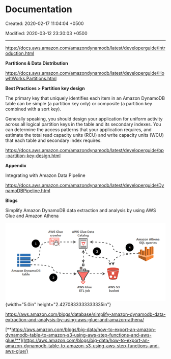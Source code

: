 # Documentation

Created: 2020-02-17 11:04:04 +0500

Modified: 2020-03-12 23:30:03 +0500

---

<https://docs.aws.amazon.com/amazondynamodb/latest/developerguide/Introduction.html>



**Partitions & Data Distribution**

<https://docs.aws.amazon.com/amazondynamodb/latest/developerguide/HowItWorks.Partitions.html>



**Best Practices > Partition key design**

The primary key that uniquely identifies each item in an Amazon DynamoDB table can be simple (a partition key only) or composite (a partition key combined with a sort key).



Generally speaking, you should design your application for uniform activity across all logical partition keys in the table and its secondary indexes. You can determine the access patterns that your application requires, and estimate the total read capacity units (RCU) and write capacity units (WCU) that each table and secondary index requires.



<https://docs.aws.amazon.com/amazondynamodb/latest/developerguide/bp-partition-key-design.html>



**Appendix**

Integrating with Amazon Data Pipeline

<https://docs.aws.amazon.com/amazondynamodb/latest/developerguide/DynamoDBPipeline.html>



**Blogs**

Simplify Amazon DynamoDB data extraction and analysis by using AWS Glue and Amazon Athena

![Architecture diagram of the solution beginning from the Amazon DynamoDB table](media/AWS-DynamoDB_Documentation-image1.gif){width="5.0in" height="2.4270833333333335in"}

<https://aws.amazon.com/blogs/database/simplify-amazon-dynamodb-data-extraction-and-analysis-by-using-aws-glue-and-amazon-athena/>

[**https://aws.amazon.com/blogs/big-data/how-to-export-an-amazon-dynamodb-table-to-amazon-s3-using-aws-step-functions-and-aws-glue/**](https://aws.amazon.com/blogs/big-data/how-to-export-an-amazon-dynamodb-table-to-amazon-s3-using-aws-step-functions-and-aws-glue/)

